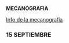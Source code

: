 **MECANOGRAFIA**

[Info de la mecanografia](https://github.com/d-prieto/Inkscape-fresado-y-soldadura/blob/main/Mecanograf%C3%ADa.md)

### 15 SEPTIEMBRE

